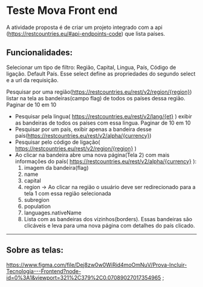 # Teste Mova Front end

A atividade proposta é de criar um projeto integrado com a api (https://restcountries.eu/#api-endpoints-code) que lista países.

## Funcionalidades:
Selecionar um tipo de filtro: Região, Capital, Lingua, País, Código de ligação. Default País. Esse select define as propriedades do segundo select e a url da requisição.  

Pesquisar por uma região(https://restcountries.eu/rest/v2/region/{region}) listar na tela as bandeiras(campo flag) de todos os países dessa região. Paginar de 10 em 10  
  * Pesquisar pela lingua( https://restcountries.eu/rest/v2/lang/{et} ) exibir as bandeiras de todos os países com essa lingua. Paginar de 10 em 10		
  * Pesquisar por um país, exibir apenas a bandeira desse país(https://restcountries.eu/rest/v2/alpha/{currency})		
  * Pesquisar pelo código de ligação( https://restcountries.eu/rest/v2/region/{region} )
  * Ao clicar na bandeira abre uma nova página(Tela 2) com mais informações do país( https://restcountries.eu/rest/v2/alpha/{currency} ):
      1. imagem da bandeira(flag)
      2. name
      3. capital
      4. region -> Ao clicar na região o usuário deve ser redirecionado para a tela 1 com essa região selecionada
      5. subregion
      6. population
      7. languages.nativeName
      8. Lista com as bandeiras dos vizinhos(borders). Essas bandeiras são clicáveis e leva para uma nova página com detalhes do país clicado.
   
 ---
 
## Sobre as telas:
https://www.figma.com/file/Dej8zw0w0WiRid4moOmNuV/Prova-Incluir-Tecnologia---Frontend?node-id=0%3A1&viewport=321%2C379%2C0.07089027017354965 ;
